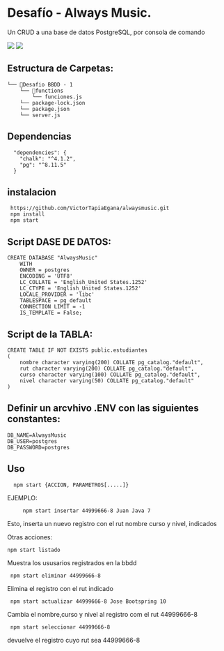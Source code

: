 
# Desafío - Always Music.

Un CRUD a una base de datos PostgreSQL, por consola de comando
 
![](https://img.shields.io/badge/Node.js-5FA04E.svg?style=for-the-badge&logo=nodedotjs&logoColor=white)
![](https://img.shields.io/badge/PostgreSQL-4169E1.svg?style=for-the-badge&logo=PostgreSQL&logoColor=white)

## Estructura de Carpetas:
```
└── 📁Desafio BBDD - 1
    └── 📁functions
        └── funciones.js    
    └── package-lock.json
    └── package.json    
    └── server.js
```

## Dependencias
```
  "dependencies": {
    "chalk": "^4.1.2",
    "pg": "^8.11.5"
  }

```

## instalacion
```
 https://github.com/VictorTapiaEgana/alwaysmusic.git
 npm install
 npm start
```

## Script DASE DE DATOS:
```
CREATE DATABASE "AlwaysMusic"
    WITH
    OWNER = postgres
    ENCODING = 'UTF8'
    LC_COLLATE = 'English_United States.1252'
    LC_CTYPE = 'English_United States.1252'
    LOCALE_PROVIDER = 'libc'
    TABLESPACE = pg_default
    CONNECTION LIMIT = -1
    IS_TEMPLATE = False;
```

## Script de la TABLA:
```
CREATE TABLE IF NOT EXISTS public.estudiantes
(
    nombre character varying(200) COLLATE pg_catalog."default",
    rut character varying(200) COLLATE pg_catalog."default",
    curso character varying(100) COLLATE pg_catalog."default",
    nivel character varying(50) COLLATE pg_catalog."default"
)
```

## Definir un arcvhivo .ENV con las siguientes constantes:
```
DB_NAME=AlwaysMusic
DB_USER=postgres
DB_PASSWORD=postgres
```

## Uso

```
  npm start {ACCION, PARAMETROS[.....]}
```
  EJEMPLO:
```
     npm start insertar 44999666-8 Juan Java 7
```

  Esto, inserta un nuevo registro con el rut nombre curso y nivel, indicados 
  
  Otras acciones:

  ```
  npm start listado
  ```
Muestra los ususarios registrados en la bbdd
 ```
  npm start eliminar 44999666-8
 ```
Elimina el registro con el rut indicado  
 ```
  npm start actualizar 44999666-8 Jose Bootspring 10
 ```
Cambia el nombre,curso y nivel al registro com el rut 44999666-8 
 ```
  npm start seleccionar 44999666-8
 ```
devuelve el registro cuyo rut sea 44999666-8

